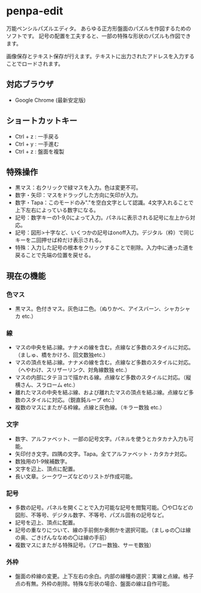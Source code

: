 # penpa-edit
万能ペンシルパズルエディタ。
あらゆる正方形盤面のパズルを作図するためのソフトです。
記号の配置を工夫すると、一部の特殊な形状のパズルも作図できます。

画像保存とテキスト保存が行えます。テキストに出力されたアドレスを入力することでロードされます。

## 対応ブラウザ
* Google Chrome (最新安定版)

## ショートカットキー
* Ctrl + z : 一手戻る
* Ctrl + y : 一手進む
* Ctrl + z : 盤面を複製

## 特殊操作
* 黒マス：右クリックで緑マスを入力。色は変更不可。
* 数字・矢印：マスをドラッグした方向に矢印が入力。
* 数字・Tapa：このモードのみ"."を空白文字として認識。4文字入れることで上下左右によっている数字になる。
* 記号：数字キーの1-9,0によって入力。パネルに表示される記号に左上から対応。
* 記号：図形>十字など、いくつかの記号はonoff入力。デジタル（枠）で同じキーを二回押せば枠だけ表示される。
* 特殊：入力した記号の根本をクリックすることで削除。入力中に通った道を戻ることで先端の位置を戻せる。

## 現在の機能
### 色マス
* 黒マス。色付きマス。灰色は二色。（ぬりかべ、アイスバーン、シャカシャカ etc.）
### 線
* マスの中央を結ぶ線。ナナメの線を含む。点線など多数のスタイルに対応。（ましゅ、橋をかけろ、回文数独etc.）
* マスの頂点を結ぶ線。ナナメの線を含む。点線など多数のスタイルに対応。（へやわけ、スリザーリンク、対角線数独 etc.）
* マスの内部にタテヨコで描かれる線。点線など多数のスタイルに対応。（縦横さん、スラローム etc.）
* 離れたマスの中央を結ぶ線、および離れたマスの頂点を結ぶ線。点線など多数のスタイルに対応。（鋭直鈍ループ etc.）
* 複数のマスにまたがる枠線。点線と灰色線。（キラー数独 etc.）
### 文字
* 数字、アルファベット、一部の記号文字。パネルを使うとカタカナ入力も可能。
* 矢印付き文字。四隅の文字。Tapa。全てアルファベット・カタカナ対応。
* 数独用の1-9候補数字。
* 文字を辺上、頂点に配置。
* 長い文章。シークワーズなどのリストが作成可能。
### 記号
* 多数の記号。パネルを開くことで入力可能な記号を閲覧可能。〇や□などの図形、不等号、デジタル数字、不等号、パズル固有の記号など。
* 記号を辺上、頂点に配置。
* 記号の重なりについて、線の手前側か奥側かを選択可能。（ましゅの〇は線の奥、ごきげんななめの〇は線の手前）
* 複数マスにまたがる特殊記号。（アロー数独、サーモ数独）
### 外枠
* 盤面の枠線の変更。上下左右の余白。内部の線種の選択：実線と点線。格子点の有無。外枠の削除。特殊な形状の場合、盤面の線は自作可能。
